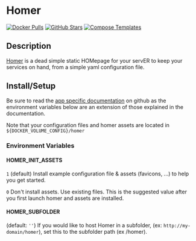 # Homer

[![Docker Pulls](https://img.shields.io/docker/pulls/b4bz/homer?style=flat-square&color=607D8B&label=docker%20pulls&logo=docker)](https://hub.docker.com/r/b4bz/homer)
[![GitHub Stars](https://img.shields.io/github/stars/bastienwirtz/homer?style=flat-square&color=607D8B&label=github%20stars&logo=github)](https://github.com/bastienwirtz/homer)
[![Compose Templates](https://img.shields.io/static/v1?style=flat-square&color=607D8B&label=compose&message=templates)](https://github.com/GhostWriters/DockSTARTer/tree/master/compose/.apps/homer)

## Description

[Homer](https://github.com/bastienwirtz/homer) is a dead simple static HOMepage for your servER to keep your services on hand, from a simple yaml configuration file.

## Install/Setup

Be sure to read the [app specific documentation](https://github.com/bastienwirtz/homer) on github as the environment variables below are an extension of those explained in the documentation.

Note that your configuration files and homer assets are located in `${DOCKER_VOLUME_CONFIG}/homer`

### Environment Variables

#### HOMER_INIT_ASSETS

`1` (default) Install example configuration file & assets (favicons, ...) to help you get started.

`0` Don't install assets. Use existing files. This is the suggested value after you first launch homer and assets are installed.

#### HOMER_SUBFOLDER

(default: `''`) If you would like to host Homer in a subfolder, (ex: `http://my-domain/homer`), set this to the subfolder path (ex /homer).
